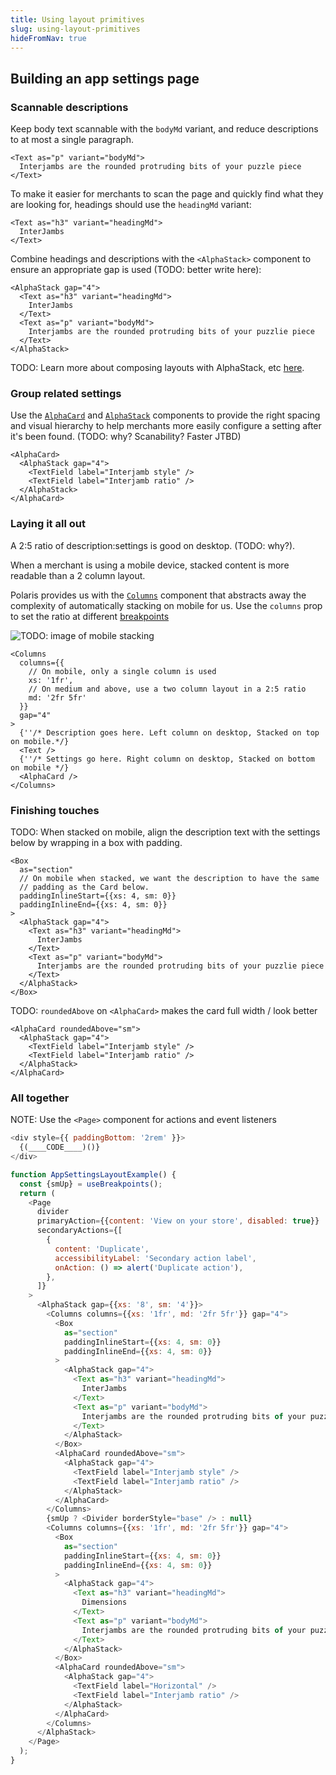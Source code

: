 ```yaml
---
title: Using layout primitives
slug: using-layout-primitives
hideFromNav: true
---
```


<div as="Usage">

## Building an app settings page

### Scannable descriptions

Keep body text scannable with the `bodyMd` variant, and reduce descriptions to
at most a single paragraph.

```tsx
<Text as="p" variant="bodyMd">
  Interjambs are the rounded protruding bits of your puzzle piece
</Text>
```

To make it easier for merchants to scan the page and quickly find what they are looking for, headings should use the `headingMd` variant:

```tsx
<Text as="h3" variant="headingMd">
  InterJambs
</Text>
```

Combine headings and descriptions with the `<AlphaStack>` component to ensure an
appropriate gap is used (TODO: better write here):

```tsx
<AlphaStack gap="4">
  <Text as="h3" variant="headingMd">
    InterJambs
  </Text>
  <Text as="p" variant="bodyMd">
    Interjambs are the rounded protruding bits of your puzzlie piece
  </Text>
</AlphaStack>
```

TODO: Learn more about composing layouts with AlphaStack, etc [here]().

### Group related settings

Use the [`AlphaCard`](/components/layout-and-structure/AlphaCard) and
[`AlphaStack`](/components/layout-and-structure/AlphaStack) components to
provide the right spacing and visual hierarchy to help merchants more easily
configure a setting after it's been found. (TODO: why? Scanability? Faster JTBD)

<!-- TODO: highlight relevant lines -->

```tsx
<AlphaCard>
  <AlphaStack gap="4">
    <TextField label="Interjamb style" />
    <TextField label="Interjamb ratio" />
  </AlphaStack>
</AlphaCard>
```

### Laying it all out

A 2:5 ratio of description:settings is good on desktop. (TODO: why?).

When a merchant is using a mobile device, stacked content is more readable than
a 2 column layout.

Polaris provides us with the [`Columns`](/components/layout-and-structure/Columns) component that abstracts away the complexity of automatically stacking on mobile for us. Use the `columns` prop to set the ratio at different [breakpoints](TODO)

![TODO: image of mobile stacking]()

<!-- prettier-ignore -->
```tsx
<Columns
  columns={{
    // On mobile, only a single column is used
    xs: '1fr',
    // On medium and above, use a two column layout in a 2:5 ratio
    md: '2fr 5fr'
  }}
  gap="4"
>
  {''/* Description goes here. Left column on desktop, Stacked on top on mobile.*/}
  <Text />
  {''/* Settings go here. Right column on desktop, Stacked on bottom on mobile */}
  <AlphaCard />
</Columns>
```

### Finishing touches

TODO: When stacked on mobile, align the description text with the settings below by
wrapping in a box with padding.

```tsx
<Box
  as="section"
  // On mobile when stacked, we want the description to have the same
  // padding as the Card below.
  paddingInlineStart={{xs: 4, sm: 0}}
  paddingInlineEnd={{xs: 4, sm: 0}}
>
  <AlphaStack gap="4">
    <Text as="h3" variant="headingMd">
      InterJambs
    </Text>
    <Text as="p" variant="bodyMd">
      Interjambs are the rounded protruding bits of your puzzlie piece
    </Text>
  </AlphaStack>
</Box>
```

TODO: `roundedAbove` on `<AlphaCard>` makes the card full width / look better

```tsx
<AlphaCard roundedAbove="sm">
  <AlphaStack gap="4">
    <TextField label="Interjamb style" />
    <TextField label="Interjamb ratio" />
  </AlphaStack>
</AlphaCard>
```

### All together

NOTE: Use the `<Page>` component for actions and event listeners

<!-- prettier-ignore -->
```javascript {"type":"previewContext","for":"example"}
<div style={{ paddingBottom: '2rem' }}>
  {(____CODE____)()}
</div>
```

```javascript {"type":"livePreview","id":"example"}
function AppSettingsLayoutExample() {
  const {smUp} = useBreakpoints();
  return (
    <Page
      divider
      primaryAction={{content: 'View on your store', disabled: true}}
      secondaryActions={[
        {
          content: 'Duplicate',
          accessibilityLabel: 'Secondary action label',
          onAction: () => alert('Duplicate action'),
        },
      ]}
    >
      <AlphaStack gap={{xs: '8', sm: '4'}}>
        <Columns columns={{xs: '1fr', md: '2fr 5fr'}} gap="4">
          <Box
            as="section"
            paddingInlineStart={{xs: 4, sm: 0}}
            paddingInlineEnd={{xs: 4, sm: 0}}
          >
            <AlphaStack gap="4">
              <Text as="h3" variant="headingMd">
                InterJambs
              </Text>
              <Text as="p" variant="bodyMd">
                Interjambs are the rounded protruding bits of your puzzlie piece
              </Text>
            </AlphaStack>
          </Box>
          <AlphaCard roundedAbove="sm">
            <AlphaStack gap="4">
              <TextField label="Interjamb style" />
              <TextField label="Interjamb ratio" />
            </AlphaStack>
          </AlphaCard>
        </Columns>
        {smUp ? <Divider borderStyle="base" /> : null}
        <Columns columns={{xs: '1fr', md: '2fr 5fr'}} gap="4">
          <Box
            as="section"
            paddingInlineStart={{xs: 4, sm: 0}}
            paddingInlineEnd={{xs: 4, sm: 0}}
          >
            <AlphaStack gap="4">
              <Text as="h3" variant="headingMd">
                Dimensions
              </Text>
              <Text as="p" variant="bodyMd">
                Interjambs are the rounded protruding bits of your puzzlie piece
              </Text>
            </AlphaStack>
          </Box>
          <AlphaCard roundedAbove="sm">
            <AlphaStack gap="4">
              <TextField label="Horizontal" />
              <TextField label="Interjamb ratio" />
            </AlphaStack>
          </AlphaCard>
        </Columns>
      </AlphaStack>
    </Page>
  );
}
```

</div>

